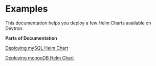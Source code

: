 # Examples

This documentation helps you deploy a few Helm Charts available on Devtron.

**Parts of Documentation**

[Deploying mySQL Helm Chart](broken-reference)

[Deploying mongoDB Helm Chart](broken-reference)
